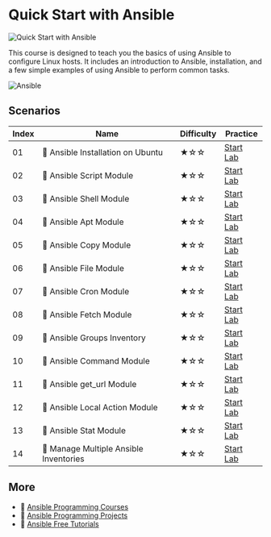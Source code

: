 # Quick Start with Ansible

![Quick Start with Ansible](https://cover-creator.labex.io/quick-start-with-ansible.png)

This course is designed to teach you the basics of using Ansible to configure Linux hosts. It includes an introduction to Ansible, installation, and a few simple examples of using Ansible to perform common tasks.

![Ansible](https://img.shields.io/badge/Ansible-whitesmoke?style=for-the-badge&logo=ansible)


## Scenarios

|   Index | Name                                  | Difficulty   | Practice                                                             |
|---------|---------------------------------------|--------------|----------------------------------------------------------------------|
|      01 | 📖 Ansible Installation on Ubuntu      | ★☆☆          | <a target='_blank' href='https://labex.io/labs/67172'>Start Lab</a>  |
|      02 | 📖 Ansible Script Module               | ★☆☆          | <a target='_blank' href='https://labex.io/labs/289411'>Start Lab</a> |
|      03 | 📖 Ansible Shell Module                | ★☆☆          | <a target='_blank' href='https://labex.io/labs/289409'>Start Lab</a> |
|      04 | 📖 Ansible Apt Module                  | ★☆☆          | <a target='_blank' href='https://labex.io/labs/289651'>Start Lab</a> |
|      05 | 📖 Ansible Copy Module                 | ★☆☆          | <a target='_blank' href='https://labex.io/labs/289653'>Start Lab</a> |
|      06 | 📖 Ansible File Module                 | ★☆☆          | <a target='_blank' href='https://labex.io/labs/289654'>Start Lab</a> |
|      07 | 📖 Ansible Cron Module                 | ★☆☆          | <a target='_blank' href='https://labex.io/labs/290157'>Start Lab</a> |
|      08 | 📖 Ansible Fetch Module                | ★☆☆          | <a target='_blank' href='https://labex.io/labs/290159'>Start Lab</a> |
|      09 | 📖 Ansible Groups Inventory            | ★☆☆          | <a target='_blank' href='https://labex.io/labs/290160'>Start Lab</a> |
|      10 | 📖 Ansible Command Module              | ★☆☆          | <a target='_blank' href='https://labex.io/labs/290161'>Start Lab</a> |
|      11 | 📖 Ansible get_url Module              | ★☆☆          | <a target='_blank' href='https://labex.io/labs/290188'>Start Lab</a> |
|      12 | 📖 Ansible Local Action Module         | ★☆☆          | <a target='_blank' href='https://labex.io/labs/290189'>Start Lab</a> |
|      13 | 📖 Ansible Stat Module                 | ★☆☆          | <a target='_blank' href='https://labex.io/labs/290192'>Start Lab</a> |
|      14 | 📖 Manage Multiple Ansible Inventories | ★☆☆          | <a target='_blank' href='https://labex.io/labs/290193'>Start Lab</a> |

## More

- 🔗 [Ansible Programming Courses](https://github.com/labex-labs/awesome-programming-courses)
- 🔗 [Ansible Programming Projects](https://github.com/labex-labs/awesome-programming-projects)
- 🔗 [Ansible Free Tutorials](https://github.com/labex-labs/ansible-free-tutorials)

